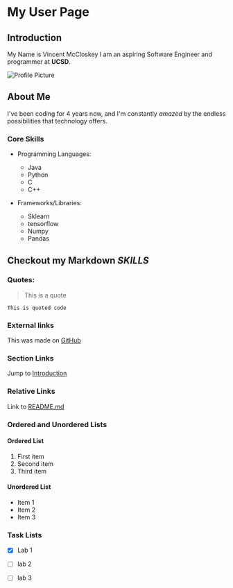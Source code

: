 # My User Page

## Introduction

My Name is Vincent McCloskey I am an aspiring Software Engineer and programmer at **UCSD**.

![Profile Picture](https://today.ucsd.edu/news_uploads/_social/img-primary-Geisel-UCSanDiego-ErikJepsen-090922.jpg)

## About Me

I've been coding for 4 years now, and I'm constantly *amazed* by the endless possibilities that technology offers. 

### Core Skills

- Programming Languages:
  - Java
  - Python
  - C
  - C++

- Frameworks/Libraries:
  - Sklearn
  - tensorflow
  - Numpy
  - Pandas

## Checkout my Markdown *SKILLS*

### Quotes:

> This is a quote

```
This is quoted code
```

### External links
This was made on [GitHub](https://github.com)

### Section Links

Jump to [Introduction](https://github.com/VinMoeMac/User-Page/edit/main/index.md#introduction)

### Relative Links

Link to [README.md](README.md)

### Ordered and Unordered Lists

#### Ordered List
1. First item
2. Second item
3. Third item

#### Unordered List
- Item 1
- Item 2
- Item 3

### Task Lists

- [x] Lab 1
- [ ] lab 2
- [ ] lab 3



